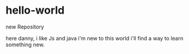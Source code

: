 # hello-world
new Repository

here danny, i like Js and java i'm new to this world
i'll find a way to learn something new.
